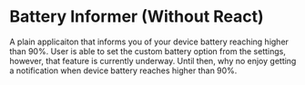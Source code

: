 # Battery Informer (Without React)
 A plain applicaiton that informs you of your device battery reaching higher than 90%. User is able to set the custom battery option from the settings, however, that feature is currently underway. Until then, why no enjoy getting a notification when device battery reaches higher than 90%.
 
 
